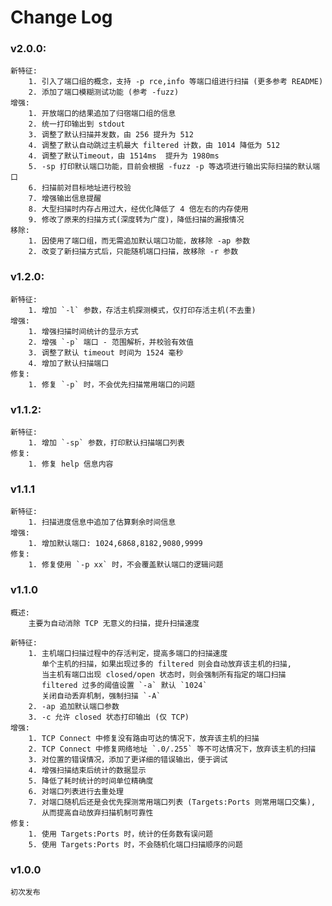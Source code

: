 # Change Log

### v2.0.0:
    新特征:
        1. 引入了端口组的概念，支持 -p rce,info 等端口组进行扫描 (更多参考 README)
        2. 添加了端口模糊测试功能 (参考 -fuzz)
    增强:
        1. 开放端口的结果追加了归宿端口组的信息
        2. 统一打印输出到 stdout
        3. 调整了默认扫描并发数，由 256 提升为 512
        4. 调整了默认自动跳过主机最大 filtered 计数，由 1014 降低为 512
        4. 调整了默认Timeout，由 1514ms  提升为 1980ms
        5. -sp 打印默认端口功能，目前会根据 -fuzz -p 等选项进行输出实际扫描的默认端口
        6. 扫描前对目标地址进行校验
        7. 增强输出信息提醒
        8. 大型扫描时内存占用过大，经优化降低了 4 倍左右的内存使用
        9. 修改了原来的扫描方式(深度转为广度)，降低扫描的漏报情况
    移除:
        1. 因使用了端口组，而无需追加默认端口功能，故移除 -ap 参数
        2. 改变了新扫描方式后，只能随机端口扫描，故移除 -r 参数

### v1.2.0:
    新特征:
        1. 增加 `-l` 参数，存活主机探测模式，仅打印存活主机(不去重)
    增强:
        1. 增强扫描时间统计的显示方式
        2. 增强 `-p` 端口 - 范围解析，并校验有效值
        3. 调整了默认 timeout 时间为 1524 毫秒
        4. 增加了默认扫描端口
    修复:
        1. 修复 `-p` 时，不会优先扫描常用端口的问题

### v1.1.2:
    新特征:
        1. 增加 `-sp` 参数，打印默认扫描端口列表
    修复:
        1. 修复 help 信息内容

### v1.1.1
    新特征:
        1. 扫描进度信息中追加了估算剩余时间信息
    增强:
        1. 增加默认端口: 1024,6868,8182,9080,9999
    修复:
        1. 修复使用 `-p xx` 时，不会覆盖默认端口的逻辑问题

### v1.1.0
    概述:
        主要为自动消除 TCP 无意义的扫描，提升扫描速度

    新特征:
        1. 主机端口扫描过程中的存活判定，提高多端口的扫描速度
           单个主机的扫描，如果出现过多的 filtered 则会自动放弃该主机的扫描,
           当主机有端口出现 closed/open 状态时，则会强制所有指定的端口扫描
           filtered 过多的阈值设置 `-a` 默认 `1024`
           关闭自动丢弃机制，强制扫描 `-A`
        2. -ap 追加默认端口参数
        3. -c 允许 closed 状态打印输出 (仅 TCP)
    增强:
        1. TCP Connect 中修复没有路由可达的情况下，放弃该主机的扫描
        2. TCP Connect 中修复网络地址 `.0/.255` 等不可达情况下，放弃该主机的扫描
        3. 对位置的错误情况，添加了更详细的错误输出，便于调试
        4. 增强扫描结束后统计的数据显示
        5. 降低了耗时统计的时间单位精确度
        6. 对端口列表进行去重处理
        7. 对端口随机后还是会优先探测常用端口列表 (Targets:Ports 则常用端口交集),
           从而提高自动放弃扫描机制可靠性
    修复:
        1. 使用 Targets:Ports 时，统计的任务数有误问题
        5. 使用 Targets:Ports 时，不会随机化端口扫描顺序的问题


### v1.0.0
    初次发布
